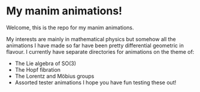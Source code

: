 # My manim animations!
Welcome, this is the repo for my manim animations.

My interests are mainly in mathematical physics but somehow all the animations I have made so far have been pretty differential geometric in flavour. I currently have separate directories for animations on the theme of:
* The Lie algebra of SO(3)
* The Hopf fibration
* The Lorentz and Möbius groups
* Assorted tester animations
I hope you have fun testing these out!
